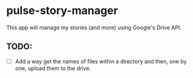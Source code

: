 # pulse-story-manager
This app will manage my stories (and more) using Google's Drive API.

## TODO: 
- [ ] Add a way get the names of files within a directory and then, one by one, upload them to the drive.
